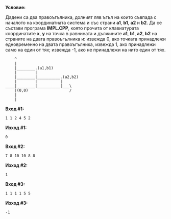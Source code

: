 **Условие:**

Дадени са два правоъгълника, долният ляв ъгъл на които съвпада с началото на координатната система и със страни **а1**, **b1**, **a2** и **b2**. Да се състави програма **IMPL.CPP**, която прочита от клавиатурата координатите **x**, **y** на точка в равнината и дължините **a1**, **b1**, **a2**, **b2** на страните на двата правоъгълника и: извежда 0, ако точката принадлежи едновременно на двата правоъгълника, извежда 1, ако принадлежи само на един от тях; извежда -1, ако не принадлежи на нито един от тях.

		^
		|
		|________.(a1,b1)
		|		 |
		|________|__________.(a2,b2)
		|		 |			|	
	____|________|__________|___\
		|(0,0)					/
		|
		|

**Вход #1:**

	1 1 2 4 5 2

**Изход #1:**

	0

**Вход #2:**

	7 8 10 10 8 8

**Изход #2:**

	1

**Вход #3:**

	1 1 1 1 5 5

**Изход #3:**

	-1
